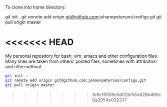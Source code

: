 To clone into home directory:

   git init .
   git remote add origin git@github.com:johannpeterson/configs.git
   git pull origin master


<<<<<<< HEAD
=======
My personal repository for bash, vim, emacs and other configuration files.
Many lines are taken from others' posted files, sometimes with attribution and often without.

```bash
git init .
git remote add origin git@github.com:johannpeterson/configs.git
git pull origin master
```
>>>>>>> 1e9cf6056e5d02bf55dd28b466c0a2054e032237

